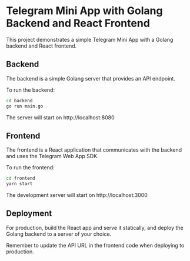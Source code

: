 # Telegram Mini App with Golang Backend and React Frontend

This project demonstrates a simple Telegram Mini App with a Golang backend and React frontend.

## Backend

The backend is a simple Golang server that provides an API endpoint.

To run the backend:

```bash
cd backend
go run main.go
```

The server will start on http://localhost:8080

## Frontend

The frontend is a React application that communicates with the backend and uses the Telegram Web App SDK.

To run the frontend:

```bash
cd frontend
yarn start
```

The development server will start on http://localhost:3000

## Deployment

For production, build the React app and serve it statically, and deploy the Golang backend to a server of your choice.

Remember to update the API URL in the frontend code when deploying to production.